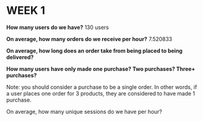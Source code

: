 # WEEK 1

**How many users do we have?**
130 users

**On average, how many orders do we receive per hour?**
7.520833

**On average, how long does an order take from being placed to being delivered?**

**How many users have only made one purchase? Two purchases? Three+ purchases?**

Note: you should consider a purchase to be a single order. In other words, if a user places one order for 3 products, they are considered to have made 1 purchase.

On average, how many unique sessions do we have per hour?